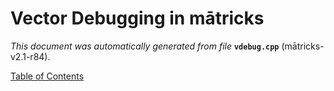 
# Vector Debugging in mātricks
_This document was automatically generated from file_ **`vdebug.cpp`** (mātricks-v2.1-r84).


[Table of Contents](README.md)
